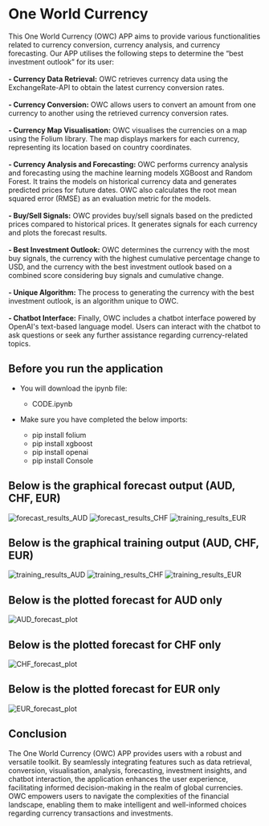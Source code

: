 <h1> One World Currency</h1>
This One World Currency (OWC) APP aims to provide various functionalities related to currency conversion, currency analysis, and currency forecasting. Our APP utilises the following steps to determine the “best investment outlook” for its user:
<br><br>
<b>- Currency Data Retrieval:</b> OWC retrieves currency data using the ExchangeRate-API to obtain the latest currency conversion rates.
<br><br>
<b>- Currency Conversion:</b> OWC allows users to convert an amount from one currency to another using the retrieved currency conversion rates.
<br><br>
<b>- Currency Map Visualisation:</b> OWC visualises the currencies on a map using the Folium library. The map displays markers for each currency, representing its location based on country coordinates.
<br><br>
<b>- Currency Analysis and Forecasting:</b> OWC performs currency analysis and forecasting using the machine learning models XGBoost and Random Forest. It trains the models on historical currency data and generates predicted prices for future dates. OWC also calculates the root mean squared error (RMSE) as an evaluation metric for the models.
<br><br>
<b>- Buy/Sell Signals:</b> OWC provides buy/sell signals based on the predicted prices compared to historical prices. It generates signals for each currency and plots the forecast results.
<br><br>
<b>- Best Investment Outlook:</b> OWC determines the currency with the most buy signals, the currency with the highest cumulative percentage change to USD, and the currency with the best investment outlook based on a combined score considering buy signals and cumulative change. 
<br><br>
<b>- Unique Algorithm:</b> The process to generating the currency with the best investment outlook, is an algorithm unique to OWC. 
<br><br>
<b>- Chatbot Interface:</b> Finally, OWC includes a chatbot interface powered by OpenAI's text-based language model. Users can interact with the chatbot to ask questions or seek any further assistance regarding currency-related topics.

## Before you run the application
 - You will download the ipynb file:
    - CODE.ipynb
      
 - Make sure you have completed the below imports:
    - pip install folium
    - pip install xgboost
    - pip install openai
    - pip install Console
      

## Below is the graphical forecast output (AUD, CHF, EUR)
![forecast_results_AUD](https://github.com/Isabel-SIM/FOREX-TOOLKIT/assets/127584188/4d5906c8-23fb-4ffe-a137-01ea02cd4939)
![forecast_results_CHF](https://github.com/Isabel-SIM/FOREX-TOOLKIT/assets/127584188/110a467b-4030-4d00-aa3f-c50923686100)
![training_results_EUR](https://github.com/Isabel-SIM/FOREX-TOOLKIT/assets/127584188/9680d539-e8d6-45ef-91b7-b36642b13192)


## Below is the graphical training output (AUD, CHF, EUR) 
![training_results_AUD](https://github.com/Isabel-SIM/FOREX-TOOLKIT/assets/127584188/9446eeb8-15aa-45a6-a3de-a756cb41700b)
![training_results_CHF](https://github.com/Isabel-SIM/FOREX-TOOLKIT/assets/127584188/573061f9-f977-46ce-8d3a-9638ed168129)
![training_results_EUR](https://github.com/Isabel-SIM/FOREX-TOOLKIT/assets/127584188/967879d3-996c-40a2-8ec2-92d71249babe)


## Below is the plotted forecast for AUD only
![AUD_forecast_plot](https://github.com/Isabel-SIM/FOREX-TOOLKIT/assets/127584188/bd7a4d25-7bb8-4ef8-98bf-d4e6ddfee28e)


  
## Below is the plotted forecast for CHF only
![CHF_forecast_plot](https://github.com/Isabel-SIM/FOREX-TOOLKIT/assets/127584188/3a740b20-f63c-493c-a66d-ed5ec240b5fe)


  
## Below is the plotted forecast for EUR only
![EUR_forecast_plot](https://github.com/Isabel-SIM/FOREX-TOOLKIT/assets/127584188/976c20e4-59ff-442b-9f7d-cfa1a503a15a)




## Conclusion
The One World Currency (OWC) APP provides users with a robust and versatile toolkit. By seamlessly integrating features such as data retrieval, conversion, visualisation, analysis, forecasting, investment insights, and chatbot interaction, the application enhances the user experience, facilitating informed decision-making in the realm of global currencies. OWC empowers users to navigate the complexities of the financial landscape, enabling them to make intelligent and well-informed choices regarding currency transactions and investments.

